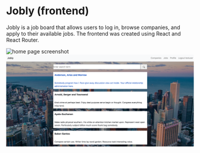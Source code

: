 # Jobly (frontend)
Jobly is a job board that allows users to log in, browse companies, and  apply to their available jobs. The frontend was created using React and React Router. 

![home page screenshot](JoblyFrontend.png)
![company list screenshot](JoblyFrontendCompanies.png)



